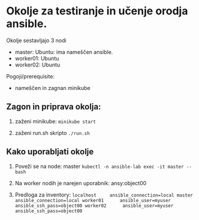 
# Okolje za testiranje in učenje orodja ansible.

Okolje sestavljajo 3 nodi
* master: Ubuntu: ima nameščen ansible.
* worker01: Ubuntu 
* worker02: Ubuntu

Pogoji/prerequisite:
* nameščen in zagnan minikube

## Zagon in priprava okolja:

1. zaženi minikube:
`minikube start`

2. zaženi run.sh skripto
`./run.sh`

## Kako uporabljati okolje

1. Poveži se na node: master
`kubectl -n ansible-lab exec -it master -- bash`

2. Na worker nodih je narejen uporabnik: ansy:object00

3. Predloga za inventory:
`
localhost     ansible_connection=local
master        ansible_connection=local
worker01      ansible_user=myuser      ansible_ssh_pass=object00
worker02      ansible_user=myuser      ansible_ssh_pass=object00
`
